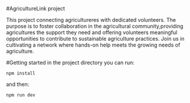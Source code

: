 #AgricultureLink project

This project connecting agricultureres with dedicated volunteers.
The purpose is to foster collaboration in the agricultural community,providing agricultures the support they need and offering volunteers meaningful opportunities to contribute to sustainable agriculture practices.
Join us in cultivating a network where hands-on help meets the growing needs of agriculture.

#Getting started
in the project directory you can run:

```
npm install
```

and then:

```
npm run dev
```
